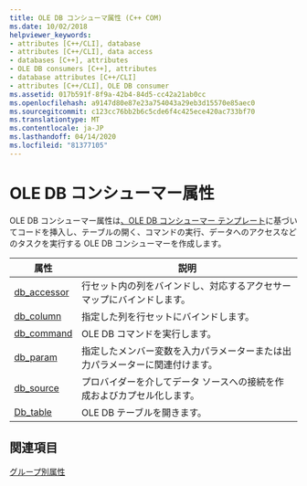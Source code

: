 ```yaml
---
title: OLE DB コンシューマ属性 (C++ COM)
ms.date: 10/02/2018
helpviewer_keywords:
- attributes [C++/CLI], database
- attributes [C++/CLI], data access
- databases [C++], attributes
- OLE DB consumers [C++], attributes
- database attributes [C++/CLI]
- attributes [C++/CLI], OLE DB consumer
ms.assetid: 017b591f-8f9a-42b4-84d5-cc42a21ab0cc
ms.openlocfilehash: a9147d80e87e23a754043a29eb3d15570e85aec0
ms.sourcegitcommit: c123cc76bb2b6c5cde6f4c425ece420ac733bf70
ms.translationtype: MT
ms.contentlocale: ja-JP
ms.lasthandoff: 04/14/2020
ms.locfileid: "81377105"
---
```

# <a name="ole-db-consumer-attributes"></a>OLE DB コンシューマー属性

OLE DB コンシューマー属性は[、OLE DB コンシューマー テンプレート](../../data/oledb/ole-db-consumer-templates-reference.md)に基づいてコードを挿入し、テーブルの開く、コマンドの実行、データへのアクセスなどのタスクを実行する OLE DB コンシューマーを作成します。

|属性|説明|
|---------------|-----------------|
|[db_accessor](db-accessor.md)|行セット内の列をバインドし、対応するアクセサー マップにバインドします。|
|[db_column](db-column.md)|指定した列を行セットにバインドします。|
|[db_command](db-command.md)|OLE DB コマンドを実行します。|
|[db_param](db-param.md)|指定したメンバー変数を入力パラメーターまたは出力パラメーターに関連付けます。|
|[db_source](db-source.md)|プロバイダーを介してデータ ソースへの接続を作成およびカプセル化します。|
|[Db_table](db-table.md)|OLE DB テーブルを開きます。|

## <a name="see-also"></a>関連項目

[グループ別属性](attributes-by-group.md)
